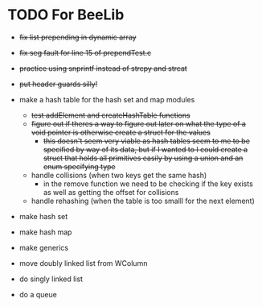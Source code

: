 # TODO For BeeLib

+ ~~fix list prepending in dynamic array~~ 
+ ~~fix seg fault for line 15 of prependTest.c~~
+ ~~practice using snprintf instead of strcpy and strcat~~
+ ~~put header guards silly!~~
+ make a hash table for the hash set and map modules
    + ~~test addElement and createHashTable functions~~
    + ~~figure out if theres a way to figure out later on what the type of a void pointer is otherwise create a struct for the values~~ 
         + ~~this doesn't seem very viable as hash tables seem to me to be specified by way of its data, but if I wanted to I could create a struct that holds all primitives easily by using a union and an enum specifying type~~
    + handle collisions (when two keys get the same hash)
        + in the remove function we need to be checking if the key exists as well as getting the offset for collisions
    + handle rehashing (when the table is too smalll for the next element)


+ make hash set 
+ make hash map 
+ make generics
+ move doubly linked list from WColumn
+ do singly linked list 
+ do a queue 
